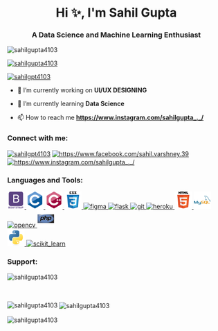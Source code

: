 <h1 align="center">Hi ✨, I'm Sahil Gupta</h1>
<h3 align="center">A Data Science and Machine Learning Enthusiast</h3>

<p align="left"> <img src="https://komarev.com/ghpvc/?username=sahilgupta4103&label=Profile%20views&color=0e75b6&style=flat" alt="sahilgupta4103" /> </p>

<p align="left"> <a href="https://github.com/ryo-ma/github-profile-trophy"><img src="https://github-profile-trophy.vercel.app/?username=sahilgupta4103" alt="sahilgupta4103" /></a> </p>

<p align="left"> <a href="https://twitter.com/sahilgpt4103" target="blank"><img src="https://img.shields.io/twitter/follow/sahilgpt4103?logo=twitter&style=for-the-badge" alt="sahilgpt4103" /></a> </p>

- 🔭 I’m currently working on **UI/UX DESIGNING**

- 🌱 I’m currently learning **Data Science**

- 📫 How to reach me **https://www.instagram.com/sahilgupta_._/**

<h3 align="left">Connect with me:</h3>
<p align="left">
<a href="https://twitter.com/sahilgpt4103" target="blank"><img align="center" src="https://raw.githubusercontent.com/rahuldkjain/github-profile-readme-generator/master/src/images/icons/Social/twitter.svg" alt="sahilgpt4103" height="30" width="40" /></a>
<a href="https://fb.com/https://www.facebook.com/sahil.varshney.39" target="blank"><img align="center" src="https://raw.githubusercontent.com/rahuldkjain/github-profile-readme-generator/master/src/images/icons/Social/facebook.svg" alt="https://www.facebook.com/sahil.varshney.39" height="30" width="40" /></a>
<a href="https://instagram.com/https://www.instagram.com/sahilgupta_._/" target="blank"><img align="center" src="https://raw.githubusercontent.com/rahuldkjain/github-profile-readme-generator/master/src/images/icons/Social/instagram.svg" alt="https://www.instagram.com/sahilgupta_._/" height="30" width="40" /></a>
</p>

<h3 align="left">Languages and Tools:</h3>
<p align="left"> <a href="https://getbootstrap.com" target="_blank"> <img src="https://raw.githubusercontent.com/devicons/devicon/master/icons/bootstrap/bootstrap-plain-wordmark.svg" alt="bootstrap" width="40" height="40"/> </a> <a href="https://www.cprogramming.com/" target="_blank"> <img src="https://raw.githubusercontent.com/devicons/devicon/master/icons/c/c-original.svg" alt="c" width="40" height="40"/> </a> <a href="https://www.w3schools.com/cpp/" target="_blank"> <img src="https://raw.githubusercontent.com/devicons/devicon/master/icons/cplusplus/cplusplus-original.svg" alt="cplusplus" width="40" height="40"/> </a> <a href="https://www.w3schools.com/css/" target="_blank"> <img src="https://raw.githubusercontent.com/devicons/devicon/master/icons/css3/css3-original-wordmark.svg" alt="css3" width="40" height="40"/> </a> <a href="https://www.figma.com/" target="_blank"> <img src="https://www.vectorlogo.zone/logos/figma/figma-icon.svg" alt="figma" width="40" height="40"/> </a> <a href="https://flask.palletsprojects.com/" target="_blank"> <img src="https://www.vectorlogo.zone/logos/pocoo_flask/pocoo_flask-icon.svg" alt="flask" width="40" height="40"/> </a> <a href="https://git-scm.com/" target="_blank"> <img src="https://www.vectorlogo.zone/logos/git-scm/git-scm-icon.svg" alt="git" width="40" height="40"/> </a> <a href="https://heroku.com" target="_blank"> <img src="https://www.vectorlogo.zone/logos/heroku/heroku-icon.svg" alt="heroku" width="40" height="40"/> </a> <a href="https://www.w3.org/html/" target="_blank"> <img src="https://raw.githubusercontent.com/devicons/devicon/master/icons/html5/html5-original-wordmark.svg" alt="html5" width="40" height="40"/> </a> <a href="https://www.mysql.com/" target="_blank"> <img src="https://raw.githubusercontent.com/devicons/devicon/master/icons/mysql/mysql-original-wordmark.svg" alt="mysql" width="40" height="40"/> </a> <a href="https://opencv.org/" target="_blank"> <img src="https://www.vectorlogo.zone/logos/opencv/opencv-icon.svg" alt="opencv" width="40" height="40"/> </a> <a href="https://www.php.net" target="_blank"> <img src="https://raw.githubusercontent.com/devicons/devicon/master/icons/php/php-original.svg" alt="php" width="40" height="40"/> </a> <a href="https://www.python.org" target="_blank"><br> <img src="https://raw.githubusercontent.com/devicons/devicon/master/icons/python/python-original.svg" alt="python" width="40" height="40"/> </a> <a href="https://scikit-learn.org/" target="_blank"> <img src="https://upload.wikimedia.org/wikipedia/commons/0/05/Scikit_learn_logo_small.svg" alt="scikit_learn" width="40" height="40"/> </a> </p>

<h3 align="left">Support:</h3>
<p><a href="https://www.buymeacoffee.com/ sahilgupta4103"> <img align="left" src="https://cdn.buymeacoffee.com/buttons/v2/default-yellow.png" height="50" width="210" alt=" sahilgupta4103" /></a></p><br><br><br>

<p><img align="left" src="https://github-readme-stats.vercel.app/api/top-langs?username=sahilgupta4103&show_icons=true&locale=en&layout=compact" alt="sahilgupta4103" /></p>

<p>&nbsp;<img align="center" src="https://github-readme-stats.vercel.app/api?username=sahilgupta4103&show_icons=true&locale=en" alt="sahilgupta4103" /></p>

<p><img align="center" src="https://github-readme-streak-stats.herokuapp.com/?user=sahilgupta4103&" alt="sahilgupta4103" /></p>
